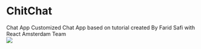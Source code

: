 # ChitChat
Chat App
Customized Chat App based on tutorial created By Farid Safi with React Amsterdam Team <br>
<img src='https://i.imgur.com/W8c4cQz.gif' />
